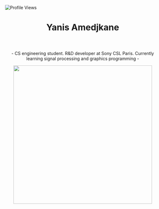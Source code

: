 ![Profile Views](https://komarev.com/ghpvc/?username=Yanis-Am)
 
# <p align="center">Yanis Amedjkane
<br/>
<p align="center">- CS engineering student. R&D developer at Sony CSL Paris. Currently learning signal processing and graphics programming - 
<br/>
<p align="center"><img src="https://www.memo.tv/wpmemo/wp-content/uploads/2019/09/memoakten_learningtosee_waves_32c.gif" width="450">
<br/>
